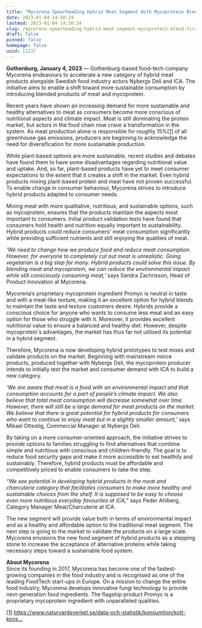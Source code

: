 ```yaml
---
title: "Mycorena Spearheading Hybrid Meat Segment With Mycoprotein Blend - First Commercial Product to Hit Shelves in Q4 2023   "
date: 2023-01-04 14:50:24
lastmod: 2023-01-04 14:50:24
slug: /mycorena-spearheading-hybrid-meat-segment-mycoprotein-blend-first-commercial-product-hit
draft: false
pinned: false
homepage: false
uuid: 11237
---
```

<p><strong>Gothenburg, January 4, 2023</strong> — Gothenburg-based food-tech company Mycorena endeavours to accelerate a new category of hybrid meat products alongside Swedish food industry actors Nybergs Deli and ICA. The initiative aims to enable a shift toward more sustainable consumption by introducing blended products of meat and mycoprotein.</p>
<p>Recent years have shown an increasing demand for more sustainable and healthy alternatives to meat as consumers become more conscious of nutritional aspects and climate impact. Meat is still dominating the protein market, but actors in the food chain now crave a transformation in the system. As meat production alone is responsible for roughly 15%<a href="#_ftn1">[1]</a> of all greenhouse gas emissions, producers are beginning to acknowledge the need for diversification for more sustainable production.</p>
<p>While plant-based options are more sustainable, recent studies and debates have found them to have some disadvantages regarding nutritional value and uptake. And, so far, plant-based products have yet to meet consumer expectations to the extent that it creates a shift in the market. Even hybrid products mixing plant-based protein and meat have not proven successful. To enable change in consumer behaviour, Mycorena strives to introduce hybrid products adapted to consumer needs.</p>
<p>Mixing meat with more qualitative, nutritious, and sustainable options, such as mycoprotein, ensures that the products maintain the aspects most important to consumers. Initial product validation tests have found that consumers hold health and nutrition equally important to sustainability. Hybrid products could reduce consumers’ meat consumption significantly while providing sufficient nutrients and still enjoying the qualities of meat.</p>
<p><em>‘We need to change how we produce food and reduce meat consumption. However, for everyone to completely cut out meat is unrealistic. Going vegetarian is a big step for many. Hybrid products could solve this issue. By blending meat and mycoprotein, we can reduce the environmental impact while still consciously consuming meat,</em>’ says Sandra Zachrisson, Head of Product Innovation at Mycorena.</p>
<p>Mycorena’s proprietary mycoprotein ingredient Promyc is neutral in taste and with a meat-like texture, making it an excellent option for hybrid blends to maintain the taste and texture customers desire. Hybrids provide a conscious choice for anyone who wants to consume less meat and an easy option for those who struggle with it. Moreover, it provides excellent nutritional value to ensure a balanced and healthy diet. However, despite mycoprotein's advantages, the market has thus far not utilised its potential in a hybrid segment.</p>
<p>Therefore, Mycorena is now developing hybrid prototypes to test mixes and validate products on the market. Beginning with mainstream mince products, produced together with Nybergs Deli, the mycoprotein producer intends to initially test the market and consumer demand with ICA to build a new category.</p>
<p><em>‘We are aware that meat is a food with an environmental impact and that consumption accounts for a part of people’s climate impact. We also believe that total meat consumption will decrease somewhat over time. However, there will still be a large demand for meat products on the market. We believe that there is great potential for hybrid products for consumers who want to continue to enjoy meat but in a slightly smaller amount,’</em> says Mikael Ottestig, Commercial Manager at Nybergs Deli.</p>
<p>By taking on a more consumer-oriented approach, the initiative strives to provide options to families struggling to find alternatives that combine simple and nutritious with conscious and children-friendly. The goal is to reduce food security gaps and make it more accessible to eat healthily and sustainably. Therefore, hybrid products must be affordable and competitively priced to enable consumers to take the step.</p>
<p><em>“We see potential in developing hybrid products in the meat and charcuterie category that facilitates consumers to make more healthy and sustainable choices from the shelf. It is supposed to be easy to choose even more nutritious everyday favourites at ICA,”</em> says Peder Ahlberg, Category Manager Meat/Charcuterie at ICA.</p>
<p>The new segment will provide value both in terms of environmental impact and as a healthy and affordable option to the traditional meat segment. The next step is going to the market to validate the products on a large scale. Mycorena envisions the new food segment of hybrid products as a stepping stone to increase the acceptance of alternative proteins while taking necessary steps toward a sustainable food system.</p>
<p><strong>About Mycorena</strong><br />
Since its founding in 2017, Mycorena has become one of the fastest-growing companies in the food industry and is recognised as one of the leading FoodTech start-ups in Europe. On a mission to change the entire food industry, Mycorena develops innovative fungi technology to provide next-generation food ingredients. The flagship product Promyc is a proprietary mycoprotein ingredient with unparalleled qualities.</p>
<p><a href="#_ftnref1">[1]</a> <a href="https://www.naturvardsverket.se/data-och-statistik/konsumtion/kott-konsumtion-per-person/">https://www.naturvardsverket.se/data-och-statistik/konsumtion/kott-kons…</a></p>
